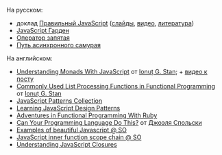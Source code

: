 На русском:

* доклад [Правильный JavaScript][] ([слайды][1], [видео][2], [литература][3])
* [JavaScript Гарден][]
* [Оператор запятая][]
* [Путь асинхронного самурая][]

На английском:

* [Understanding Monads With JavaScript][] от [Ionuț G. Stan][]; + [видео к посту][видео Understanding Monads]
* [Commonly Used List Processing Functions in Functional Programming][] от [Ionuț G. Stan][]
* [JavaScript Patterns Collection][]
* [Learning JavaScript Design Patterns][]
* [Adventures in Functional Programming With Ruby][]
* [Can Your Programming Language Do This?][] от [Джоэля Спольски][Джоэль Спольски]
* [Examples of beautiful Javascript @ SO][4]
* [JavaScript inner function scope chain @ SO][5]
* [Understanding JavaScript Closures][]

[Правильный JavaScript]: http://shamansir.github.com/blog/ru/articles/javascript-the-right-one-announce/
[Оператор запятая]: http://habrahabr.ru/post/116827/
[JavaScript Гарден]: http://bonsaiden.github.com/JavaScript-Garden/ru/
[Путь асинхронного самурая]: http://shamansir.github.com/blog/ru/articles/the-way-of-the-asynchronous-samurai/

[Understanding Monads With JavaScript]: http://igstan.ro/posts/2011-05-02-understanding-monads-with-javascript.html
[видео Understanding Monads]: https://vimeo.com/23125621
[Commonly Used List Processing Functions in Functional Programming]: http://igstan.ro/posts/2012-07-26-commonly-used-list-processing-functions-in-functional-programming.html

[Adventures in Functional Programming With Ruby]: http://www.naildrivin5.com/blog/2012/07/17/adventures-in-functional-programming-with-ruby.html

[Learning JavaScript Design Patterns]: http://addyosmani.com/resources/essentialjsdesignpatterns/book/
[JavaScript Patterns Collection]: http://shichuan.github.com/javascript-patterns/
[Can Your Programming Language Do This?]: http://www.joelonsoftware.com/items/2006/08/01.html
[Understanding JavaScript Closures]: http://javascriptweblog.wordpress.com/2010/10/25/understanding-javascript-closures/

[Ionuț G. Stan]: http://igstan.ro/
[Джоэль Спольски]: http://www.joelonsoftware.com/

[1]: http://shamansir.github.com/js-lecture-wsd
[2]: https://vimeo.com/33393795
[3]: https://github.com/shamansir/js-lecture-wsd/blob/master/LITERATURE.md

<!-- http://javascriptweblog.wordpress.com/2011/04/04/the-javascript-comma-operator/ -->
<!-- [8]: https://github.com/marijnh/CodeMirror2/blob/master/lib/codemirror.js#files
[9]: https://github.com/marijnh/CodeMirror2/blob/master/mode/javascript/javascript.js#files -->

[4]: http://stackoverflow.com/q/3894895/167262
[5]: http://stackoverflow.com/q/2858340/167262

<!-- TODO: Add -->

[6]: https://developer.mozilla.org/en/JavaScript/Guide/Iterators_and_Generators
[7]: http://www.ibm.com/developerworks/library/l-pycon/index.html "Charming Python: Iterators and Simple Generators"
[8]: http://www.ibm.com/developerworks/linux/library/l-pygen/index.html "Charming Python: Generator-based state machines"
[9]: http://www.randomhacks.net/articles/2005/12/03/why-ruby-is-an-acceptable-lisp
[10]: http://www.neilmix.com/narrativejs/doc/overview.html
[11]: http://www.codeproject.com/Articles/20015/Yield-Return-Iterator-for-Native-C-Using-Fibers
[12]: http://www.randomhacks.net/articles/2005/12/03/why-ruby-is-an-acceptable-lisp
[13]: http://balpha.de/2011/06/introducing-lyfe-yield-in-javascript/
[14]: https://bitbucket.org/balpha/lyfe/src/f0ab2b9831f3/lyfe.js
[15]: https://bitbucket.org/balpha/lyfe/wiki/Generator%20methods
[16]: https://bitbucket.org/balpha/lyfe/wiki/Creating_generators

<!-- [email]: mailto://shaman.sir@gmail.com
[js-garden-args]: http://bonsaiden.github.com/JavaScript-Garden/ru/#function.arguments
[js-garden-types]: http://bonsaiden.github.com/JavaScript-Garden/ru/#types.equality
[js-garden-this]: http://bonsaiden.github.com/JavaScript-Garden/ru/#function.this
[nek]: https://github.com/Nek -->